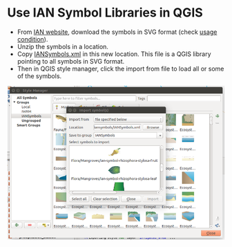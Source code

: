 # Use IAN Symbol Libraries in QGIS

* From [IAN website](http://ian.umces.edu/symbols/), download the symbols in SVG format (check [usage condition](http://ian.umces.edu/symbols/#_Usage)).
* Unzip the symbols in a location.
* Copy [IANSymbols.xml](IANSymbols.xml) in this new location. This file is a QGIS library pointing to all symbols in SVG format.
* Then in QGIS style manager, click the import from file to load all or some of the symbols.

![QGIS style library import](/qgis-load-ian-symbols.png)
